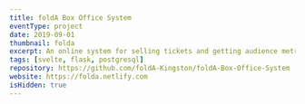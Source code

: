 ```yaml
---
title: foldA Box Office System
eventType: project
date: 2019-09-01
thumbnail: folda
excerpt: An online system for selling tickets and getting audience metrics for foldA, a digital performance festival in Kingston, Ontario. Created as my Queen's Computing capstone project.
tags: [svelte, flask, postgresql]
repository: https://github.com/foldA-Kingston/foldA-Box-Office-System
website: https://folda.netlify.com
isHidden: true
---
```

